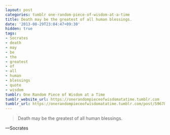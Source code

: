 ```yaml
---
layout: post
categories: tumblr one-random-piece-of-wisdom-at-a-time
title: Death may be the greatest of all human blessings.
date: '2013-08-29T23:04:47+09:30'
hidden: true
tags:
- Socrates
- death
- may
- be
- the
- greatest
- of
- all
- human
- blessings
- quote
- wisdom
tumblr: One Random Piece of Wisdom at a Time
tumblr_website_url: https://onerandompieceofwisdomatatime.tumblr.com
tumblr_url: https://onerandompieceofwisdomatatime.tumblr.com/post/59678368304/death-may-be-the-greatest-of-all-human-blessings
---
```

> Death may be the greatest of all human blessings.

—Socrates
